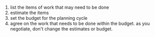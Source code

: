 1. list the items of work that may need to be done
2. estimate the items
3. set the budget for the planning cycle
4. agree on the work that needs to be done within the budget. as you negotiate, don't change the estimates or budget.
